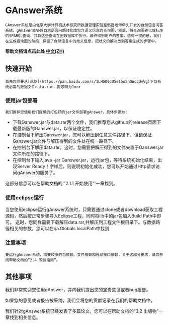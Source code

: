 # GAnswer系统

    GAnswer系统是由北京大学计算机技术研究所数据管理实验室邹磊老师牵头开发的自然语言问答系统。gAnswer能够将自然语言问题转化成包含语义信息的查询图，然后，将查询图转化成标准的SPARQL查询，并将这些查询在图数据库中执行，最终得到用户的答案。值得一提的是，我们在生成查询图的阶段，保留了自然语言中的歧义信息，把歧义的解决放到答案生成的步骤中。

**帮助文档请点击此处 [中文(ZH)](docs/gAnswer_help.pdf)**

## 快速开始
    首先您需要从[此处](https://pan.baidu.com/s/1LHGO0cU5et5o5nQWc3UvVg)下载系统必需的数据文件data.rar，提取码为1mcr

### 使用jar包部署
    我们推荐您使用我们提供的打包好的jar文件部署gAnswer，具体步骤为：

- 下载Ganswer.jar与data.rar两个文件，我们推荐您从github的release页面下载最新版的Ganswer.jar，以保证稳定性。
- 在控制台下解压Ganswer.jar，您可以解压到任意文件路径下，但请保证Ganswer.jar文件与解压得到的文件处在统一路径下。
- 在控制台下解压data.rar，这时，您需要把解压得到的文件夹置于Ganswer.jar文件所在的路径下。
- 在控制台下输入java -jar Ganswer.jar，运行jar包，等待系统初始化结束，出现Server Ready！字样后，则说明初始化成功，您可以开始通过Http请求访问gAnswer的服务了。

这部分信息可以在帮助文档的‘“2.1.1 开始使用”’一章找到。



### 使用eclipse运行
   当您使用eclipse运行gAnswer系统时，只需要通过clone或者download获取工程源码，然后按正常步骤导入Eclipse工程，同时将lib中的jar包加入Build Path中即可。
   这时，您同样需要下载解压data.rar,并解压到工程文件根目录下。与数据路径相关的参数，您可以在qa.Globals.localPath中找到

### 注意事项
    要运行gAnswer系统，需要较多的包依赖、文件依赖和外部接口依赖，关于这部分要求，请您参阅帮助文档的“2.4 安装指南”。

## 其他事项

我们非常欢迎您使用gAnswer，并向我们提出您的宝贵意见或者bug报告。

如果您的意见或者报告被采纳，我们会将您的贡献记录在我们的帮助文档中。

我们针对gAnswer系统已经发表了多篇论文，您可以在帮助文档的“3.2 出版物”一章找到相关信息。



